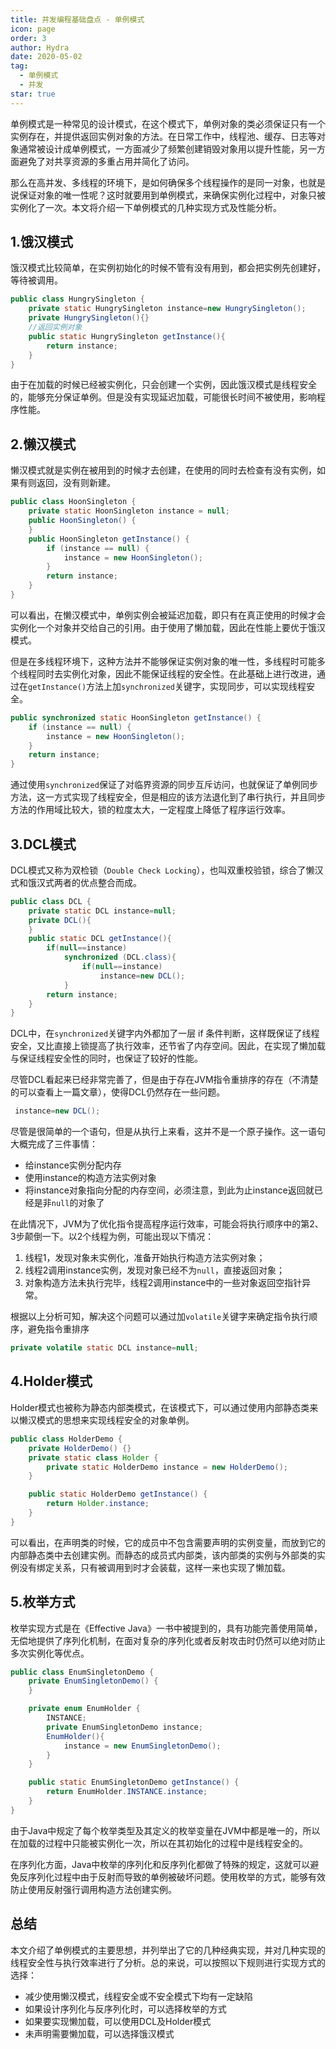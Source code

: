 ```yaml
---
title: 并发编程基础盘点 - 单例模式
icon: page
order: 3
author: Hydra
date: 2020-05-02
tag:
  - 单例模式
  - 并发
star: true
---
```




<!-- more -->

单例模式是一种常见的设计模式，在这个模式下，单例对象的类必须保证只有一个实例存在，并提供返回实例对象的方法。在日常工作中，线程池、缓存、日志等对象通常被设计成单例模式，一方面减少了频繁创建销毁对象用以提升性能，另一方面避免了对共享资源的多重占用并简化了访问。

那么在高并发、多线程的环境下，是如何确保多个线程操作的是同一对象，也就是说保证对象的唯一性呢？这时就要用到单例模式，来确保实例化过程中，对象只被实例化了一次。本文将介绍一下单例模式的几种实现方式及性能分析。

## 1.饿汉模式

饿汉模式比较简单，在实例初始化的时候不管有没有用到，都会把实例先创建好，等待被调用。

```java
public class HungrySingleton {
    private static HungrySingleton instance=new HungrySingleton();
    private HungrySingleton(){}
    //返回实例对象
    public static HungrySingleton getInstance(){
        return instance;
    }
}
```

由于在加载的时候已经被实例化，只会创建一个实例，因此饿汉模式是线程安全的，能够充分保证单例。但是没有实现延迟加载，可能很长时间不被使用，影响程序性能。

## 2.懒汉模式

懒汉模式就是实例在被用到的时候才去创建，在使用的同时去检查有没有实例，如果有则返回，没有则新建。

```java
public class HoonSingleton {
    private static HoonSingleton instance = null;
    public HoonSingleton() {
    }
    public HoonSingleton getInstance() {
        if (instance == null) {
            instance = new HoonSingleton();
        }
        return instance;
    }
}
```

可以看出，在懒汉模式中，单例实例会被延迟加载，即只有在真正使用的时候才会实例化一个对象并交给自己的引用。由于使用了懒加载，因此在性能上要优于饿汉模式。

但是在多线程环境下，这种方法并不能够保证实例对象的唯一性，多线程时可能多个线程同时去实例化对象，因此不能保证线程的安全性。在此基础上进行改进，通过在`getInstance()`方法上加`synchronized`关键字，实现同步，可以实现线程安全。

```java
public synchronized static HoonSingleton getInstance() {
    if (instance == null) {
        instance = new HoonSingleton();
    }
    return instance;
}
```

通过使用`synchronized`保证了对临界资源的同步互斥访问，也就保证了单例同步方法，这一方式实现了线程安全，但是相应的该方法退化到了串行执行，并且同步方法的作用域比较大，锁的粒度太大，一定程度上降低了程序运行效率。

## 3.DCL模式

DCL模式又称为双检锁（`Double Check Locking`），也叫双重校验锁，综合了懒汉式和饿汉式两者的优点整合而成。

```java
public class DCL {
    private static DCL instance=null;
    private DCL(){
    }
    public static DCL getInstance(){
        if(null==instance)
            synchronized (DCL.class){
                if(null==instance)
                    instance=new DCL();
            }
        return instance;
    }
}
```

DCL中，在`synchronized`关键字内外都加了一层 if 条件判断，这样既保证了线程安全，又比直接上锁提高了执行效率，还节省了内存空间。因此，在实现了懒加载与保证线程安全性的同时，也保证了较好的性能。

尽管DCL看起来已经非常完善了，但是由于存在JVM指令重排序的存在（不清楚的可以查看上一篇文章），使得DCL仍然存在一些问题。

```java
 instance=new DCL();
```

尽管是很简单的一个语句，但是从执行上来看，这并不是一个原子操作。这一语句大概完成了三件事情：

- 给instance实例分配内存
- 使用instance的构造方法实例对象
- 将instance对象指向分配的内存空间，必须注意，到此为止instance返回就已经是非`null`的对象了

在此情况下，JVM为了优化指令提高程序运行效率，可能会将执行顺序中的第2、3步颠倒一下。以2个线程为例，可能出现以下情况：

1. 线程1，发现对象未实例化，准备开始执行构造方法实例对象；
2. 线程2调用instance实例，发现对象已经不为`null`，直接返回对象；
3. 对象构造方法未执行完毕，线程2调用instance中的一些对象返回空指针异常。

根据以上分析可知，解决这个问题可以通过加`volatile`关键字来确定指令执行顺序，避免指令重排序

```java
private volatile static DCL instance=null;
```

## 4.Holder模式

Holder模式也被称为静态内部类模式，在该模式下，可以通过使用内部静态类来以懒汉模式的思想来实现线程安全的对象单例。

```java
public class HolderDemo {
    private HolderDemo() {}
    private static class Holder {
        private static HolderDemo instance = new HolderDemo();
    }

    public static HolderDemo getInstance() {
        return Holder.instance;
    }
}
```

可以看出，在声明类的时候，它的成员中不包含需要声明的实例变量，而放到它的内部静态类中去创建实例。而静态的成员式内部类，该内部类的实例与外部类的实例没有绑定关系，只有被调用到时才会装载，这样一来也实现了懒加载。

## 5.枚举方式

枚举实现方式是在《Effective Java》一书中被提到的，具有功能完善使用简单，无偿地提供了序列化机制，在面对复杂的序列化或者反射攻击时仍然可以绝对防止多次实例化等优点。

```java
public class EnumSingletonDemo {
    private EnumSingletonDemo() {
    }

    private enum EnumHolder {
        INSTANCE;
        private EnumSingletonDemo instance;
        EnumHolder(){
            instance = new EnumSingletonDemo();
        }
    }

    public static EnumSingletonDemo getInstance() {
        return EnumHolder.INSTANCE.instance;
    }
}
```

由于Java中规定了每个枚举类型及其定义的枚举变量在JVM中都是唯一的，所以在加载的过程中只能被实例化一次，所以在其初始化的过程中是线程安全的。

在序列化方面，Java中枚举的序列化和反序列化都做了特殊的规定，这就可以避免反序列化过程中由于反射而导致的单例被破坏问题。使用枚举的方式，能够有效防止使用反射强行调用构造方法创建实例。

## 总结

本文介绍了单例模式的主要思想，并列举出了它的几种经典实现，并对几种实现的线程安全性与执行效率进行了分析。总的来说，可以按照以下规则进行实现方式的选择：

- 减少使用懒汉模式，线程安全或不安全模式下均有一定缺陷
- 如果设计序列化与反序列化时，可以选择枚举的方式
- 如果要实现懒加载，可以使用DCL及Holder模式
- 未声明需要懒加载，可以选择饿汉模式
